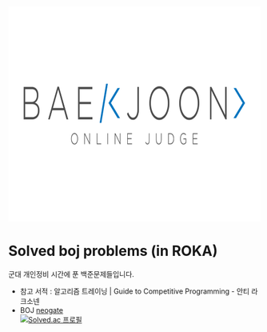 <img src="./boj-og-1200.png" width="900" height="430"></img>
# **Solved boj problems (in ROKA)**
군대 개인정비 시간에 푼 백준문제들입니다.<br>
- 참고 서적 : 알고리즘 트레이닝 | Guide to Competitive Programming - 안티 라크소넨
- BOJ [neogate](https://www.acmicpc.net/user/neogate)  
[![Solved.ac 프로필](http://mazassumnida.wtf/api/v2/generate_badge?boj=neogate)](https://solved.ac/neogate)<br>
